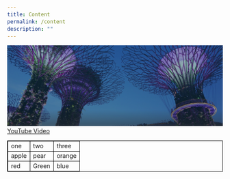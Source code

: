 ```yaml
---
title: Content
permalink: /content
description: ""
---
```

![image 1](/images/hero-banner.png)
[YouTube Video](https://www.youtube.com/watch?v=bMSBeeNf6oE&t=2s)

<html>
<head>
<style>
table, td {
  border: 1px solid black;
  border-collapse: collapse;
}
col {
    border-left: solid;
    border-right: solid
}
</style>
</head>
<body>
<table style="width:100%">
  <tr>
    <td>one</td>
    <td>two</td>
    <td>three</td>
  </tr>
  <tr>
    <td>apple</td>
    <td>pear</td>
    <td>orange</td>
  </tr>
  <tr>
    <td>red</td>
    <td>Green</td>
    <td>blue</td>
  </tr>
</table>
</body>
<html>